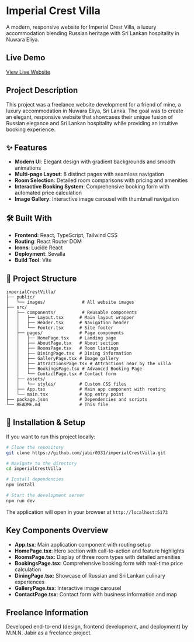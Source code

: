 # Imperial Crest Villa
A modern, responsive website for Imperial Crest Villa, a luxury accommodation blending Russian heritage with Sri Lankan hospitality in Nuwara Eliya.

## Live Demo
[View Live Website](https://imperialcrestvilla-2neju.sevalla.page/)

## Project Description
This project was a freelance website development for a friend of mine, a luxury accommodation in Nuwara Eliya, Sri Lanka. The goal was to create an elegant, responsive website that showcases their unique fusion of Russian elegance and Sri Lankan hospitality while providing an intuitive booking experience.

## ✨ Features 
- **Modern UI**: Elegant design with gradient backgrounds and smooth animations  
- **Multi-page Layout**: 8 distinct pages with seamless navigation  
- **Room Selection**: Detailed room comparisons with pricing and amenities  
- **Interactive Booking System**: Comprehensive booking form with automated price calculation  
- **Image Gallery**: Interactive image carousel with thumbnail navigation  


## 🛠️ Built With
- **Frontend**: React, TypeScript, Tailwind CSS  
- **Routing**: React Router DOM  
- **Icons**: Lucide React  
- **Deployment**: Sevalla  
- **Build Tool**: Vite  

## 📁 Project Structure
```
imperialCrestVilla/
├── public/
│   └── images/              # All website images
├── src/
│   ├── components/          # Reusable components
│   │   ├── Layout.tsx      # Main layout wrapper
│   │   ├── Header.tsx      # Navigation header
│   │   └── Footer.tsx      # Site footer
│   ├── pages/              # Page components
│   │   ├── HomePage.tsx    # Landing page
│   │   ├── AboutPage.tsx   # About section
│   │   ├── RoomsPage.tsx   # Room listings
│   │   ├── DiningPage.tsx  # Dining information
│   │   ├── GalleryPage.tsx # Image gallery
│   │   ├── AttractionsPage.tsx # Attractions near by the villa
│   │   ├── BookingsPage.tsx # Advanced Booking Page
│   │   └── ContactPage.tsx # Contact form
│   ├── assets/
│   │   └── styles/         # Custom CSS files
│   ├── App.tsx             # Main app component with routing
│   └── main.tsx            # App entry point
├── package.json            # Dependencies and scripts
└── README.md               # This file
```

## 🚀 Installation & Setup
If you want to run this project locally:

```bash
# Clone the repository
git clone https://github.com/jabir0331/imperialCrestVilla.git

# Navigate to the directory
cd imperialCrestVilla

# Install dependencies
npm install

# Start the development server
npm run dev
```

The application will open in your browser at `http://localhost:5173`


## Key Components Overview
- **App.tsx**: Main application component with routing setup  
- **HomePage.tsx**: Hero section with call-to-action and feature highlights  
- **RoomsPage.tsx**: Display of three room types with detailed amenities  
- **BookingsPage.tsx**: Comprehensive booking form with real-time price calculation  
- **DiningPage.tsx**: Showcase of Russian and Sri Lankan culinary experiences  
- **GalleryPage.tsx**: Interactive image carousel  
- **ContactPage.tsx**: Contact form with business information and map  

## Freelance Information
Developed end-to-end (design, frontend development, and deployment) by M.N.N. Jabir as a freelance project.





